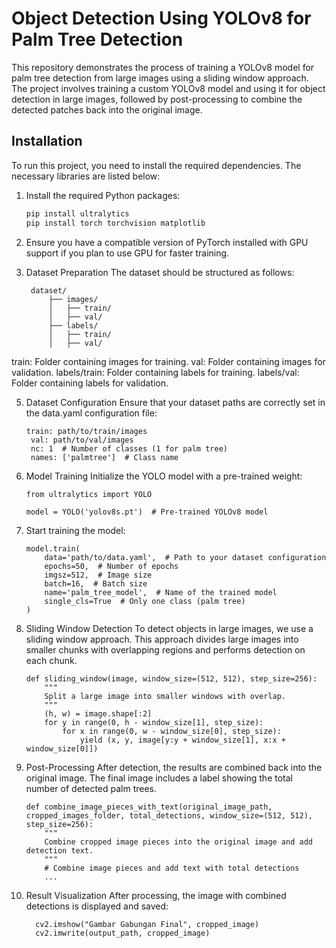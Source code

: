 # Object Detection Using YOLOv8 for Palm Tree Detection

This repository demonstrates the process of training a YOLOv8 model for palm tree detection from large images using a sliding window approach. The project involves training a custom YOLOv8 model and using it for object detection in large images, followed by post-processing to combine the detected patches back into the original image.

## Installation

To run this project, you need to install the required dependencies. The necessary libraries are listed below:

1. Install the required Python packages:
   ```bash
   pip install ultralytics
   pip install torch torchvision matplotlib
   
2. Ensure you have a compatible version of PyTorch installed with GPU support if you plan to use GPU for faster training.

3. Dataset Preparation
The dataset should be structured as follows:
   ```
    dataset/
        ├── images/
        │   ├── train/
        │   ├── val/
        ├── labels/
        │   ├── train/
        │   ├── val/
   ```
train: Folder containing images for training.
val: Folder containing images for validation.
labels/train: Folder containing labels for training.
labels/val: Folder containing labels for validation.

5. Dataset Configuration
Ensure that your dataset paths are correctly set in the data.yaml configuration file:
     ```
     train: path/to/train/images
      val: path/to/val/images
      nc: 1  # Number of classes (1 for palm tree)
      names: ['palmtree']  # Class name
     ```
6. Model Training
Initialize the YOLO model with a pre-trained weight:
     ```
     from ultralytics import YOLO
     
     model = YOLO('yolov8s.pt')  # Pre-trained YOLOv8 model
     ```
7. Start training the model:
      ```
      model.train(
          data='path/to/data.yaml',  # Path to your dataset configuration
          epochs=50,  # Number of epochs
          imgsz=512,  # Image size
          batch=16,  # Batch size
          name='palm_tree_model',  # Name of the trained model
          single_cls=True  # Only one class (palm tree)
      )
      ```
8. Sliding Window Detection
To detect objects in large images, we use a sliding window approach. This approach divides large images into smaller chunks with overlapping regions and performs detection on each chunk.
    ```
    def sliding_window(image, window_size=(512, 512), step_size=256):
        """
        Split a large image into smaller windows with overlap.
        """
        (h, w) = image.shape[:2]
        for y in range(0, h - window_size[1], step_size):
            for x in range(0, w - window_size[0], step_size):
                yield (x, y, image[y:y + window_size[1], x:x + window_size[0]])
    ```
9. Post-Processing
After detection, the results are combined back into the original image. The final image includes a label showing the total number of detected palm trees.
    ```
    def combine_image_pieces_with_text(original_image_path, cropped_images_folder, total_detections, window_size=(512, 512), step_size=256):
        """
        Combine cropped image pieces into the original image and add detection text.
        """
        # Combine image pieces and add text with total detections
        ...
    ```
10. Result Visualization
After processing, the image with combined detections is displayed and saved:
    ```
      cv2.imshow("Gambar Gabungan Final", cropped_image)
      cv2.imwrite(output_path, cropped_image)
    ```

  
